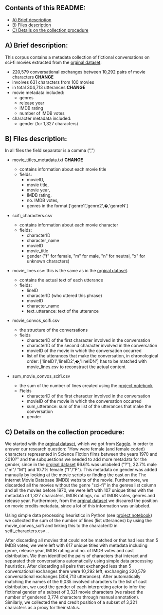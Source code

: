 ## Contents of this README:
- [A) Brief description](#a--brief-description-)
- [B) Files description](#b--files-description-)
- [C) Details on the collection procedure](#c--details-on-the-collection-procedure-)

## A) Brief description:

This corpus contains a metadata collection of fictional conversations on sci-fi movies extracted from the [orginal dataset](../original_dataset):

- 220,579 conversational exchanges between 10,292 pairs of movie characters **CHANGE**
- involves 631 characters from 100 movies
- in total 304,713 utterances **CHANGE**
- movie metadata included:
	- genres
	- release year
	- IMDB rating
	- number of IMDB votes
- character metadata included:
	- gender (for 1,327 characters)

## B) Files description:

In all files the field separator is a comma (",")

- movie_titles_metadata.txt **CHANGE**
	- contains information about each movie title
	- fields: 
		- movieID, 
		- movie title,
		- movie year, 
	   	- IMDB rating,
		- no. IMDB votes,
 		- genres in the format ['genre1','genre2',�,'genreN']

- scifi_characters.csv
	- contains information about each movie character
	- fields:
		- characterID
		- character_name
		- movieID
		- movie_title
		- gender ("f" for female, "m" for male, "n" for neutral, "x" for unknown characters)

- movie_lines.csv: this is the same as in the [orginal dataset](../original_dataset). 
	- contains the actual text of each utterance
	- fields:
		- lineID
		- characterID (who uttered this phrase)
		- movieID
		- character_name
		- text_utterance: text of the utterance

- movie_convos_scifi.csv
	- the structure of the conversations
	- fields
		- characterID of the first character involved in the conversation
		- characterID of the second character involved in the conversation
		- movieID of the movie in which the conversation occurred
		- list of the utterances that make the conversation, in chronological 
			order: ['lineID1','lineID2',�,'lineIDN']
			has to be matched with movie_lines.csv to reconstruct the actual content

- sum_movie_convos_scifi.csv
	- the sum of the number of lines created using the [project notebook](project.ipynb)
	- Fields
	 	- characterID of the first character involved in the conversation
		- movieID of the movie in which the conversation occurred
		- sum_utterance: sum of the list of the utterances that make the conversation
		- gender
	

## C) Details on the collection procedure:

We started with the [orginal dataset](../original_dataset), which we got from [Kaggle](https://www.kaggle.com/Cornell-University/movie-dialog-corpus). In order to answer our research question: "How were female (and female coded) characters represented in Science Fiction films between the years 1970 and 2010?" and the subquestions we needed to add more metadata for the gender, since in the [orginal dataset](../original_dataset) 66.6% was unlabeled ("?"), 22.7% male ("m"/ "M") and 10.7% female ("f"/"F"). This metadata on gender was added manually by looking at the movie scripts or finding the cast on the The Internet
 Movie Database (IMDB) website of the movie. Furthermore, we discarded all the movies without the genre "sci-fi" in the genres list column and all the movies before 1970, we were left with 107 unique titles with the metadata of 1,327 characters, IMDB ratings, no. of IMDB votes, genres and release year. Furthermore, from the [orginal dataset](../original_dataset) we discared the position on movie credits metadata, since a lot of this information was unlabeled. 
 
 Using simple data processing heuristics in Python (see [project notebook](project.ipynb)) we collected the sum of the number of lines (list utterances) by using the movie_convos_scifi and linking this to the characterID in scifi_characters.csv ..


After discarding all movies that could not be matched or that had less than 5 IMDB 
votes, we were left with 617 unique titles with metadata including genre, release 
year, IMDB rating and no. of IMDB votes and cast distribution.  We then identified 
the pairs of characters that interact and separated their conversations automatically 
using simple data processing heuristics. After discarding all pairs that exchanged 
less than 5 conversational exchanges there were 10,292 left, exchanging 220,579 
conversational exchanges (304,713 utterances).  After automatically matching the names 
of the 9,035 involved characters to the list of cast distribution, we used the 
gender of each interpreting actor to infer the fictional gender of a subset of 
3,321 movie characters (we raised the number of gendered 3,774 characters through
 manual annotation). Similarly, we collected the end credit position of a subset 
of 3,321 characters as a proxy for their status.


